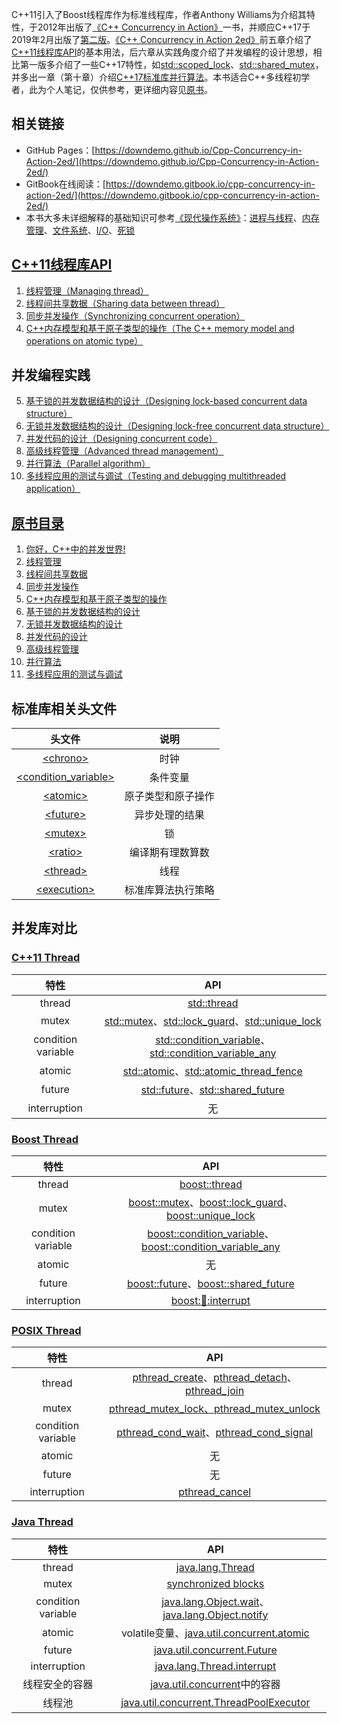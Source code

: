 C++11引入了Boost线程库作为标准线程库，作者Anthony Williams为介绍其特性，于2012年出版了[《C++ Concurrency in Action》](https://book.douban.com/subject/4130141/)一书，并顺应C++17于2019年2月出版了[第二版](https://book.douban.com/subject/27036085/)。[《C++ Concurrency in Action 2ed》](https://learning.oreilly.com/library/view/c-concurrency-in/9781617294693/)前五章介绍了[C++11线程库API](https://en.cppreference.com/w/cpp/thread)的基本用法，后六章从实践角度介绍了并发编程的设计思想，相比第一版多介绍了一些C++17特性，如[std::scoped_lock](https://en.cppreference.com/w/cpp/thread/scoped_lock)、[std::shared_mutex](https://en.cppreference.com/w/cpp/thread/shared_mutex)，并多出一章（第十章）介绍[C++17标准库并行算法](https://en.cppreference.com/w/cpp/header/execution)。本书适合C++多线程初学者，此为个人笔记，仅供参考，更详细内容见[原书](https://learning.oreilly.com/library/view/c-concurrency-in/9781617294693/)。

## 相关链接
* GitHub Pages：[https://downdemo.github.io/Cpp-Concurrency-in-Action-2ed/](https://downdemo.github.io/Cpp-Concurrency-in-Action-2ed/)
* GitBook在线阅读：[https://downdemo.gitbook.io/cpp-concurrency-in-action-2ed/](https://downdemo.gitbook.io/cpp-concurrency-in-action-2ed/)
* 本书大多未详细解释的基础知识可参考[《现代操作系统》](https://book.douban.com/subject/27096665/)：[进程与线程](https://github.com/downdemo/Cpp-Concurrency-in-Action-2ed/blob/master/reference/%E8%BF%9B%E7%A8%8B%E4%B8%8E%E7%BA%BF%E7%A8%8B.md)、[内存管理](https://github.com/downdemo/Cpp-Concurrency-in-Action-2ed/blob/master/reference/%E5%86%85%E5%AD%98%E7%AE%A1%E7%90%86.md)、[文件系统](https://github.com/downdemo/Cpp-Concurrency-in-Action-2ed/blob/master/reference/%E6%96%87%E4%BB%B6%E7%B3%BB%E7%BB%9F.md)、[I/O](https://github.com/downdemo/Cpp-Concurrency-in-Action-2ed/blob/master/reference/IO.md)、[死锁](https://github.com/downdemo/Cpp-Concurrency-in-Action-2ed/blob/master/reference/%E6%AD%BB%E9%94%81.md)

## [C++11线程库API](https://en.cppreference.com/w/cpp/thread)

1. [线程管理（Managing thread）](https://github.com/downdemo/Cpp-Concurrency-in-Action-2ed/tree/master/content/01%20%E7%BA%BF%E7%A8%8B%E7%AE%A1%E7%90%86.md)
2. [线程间共享数据（Sharing data between thread）](https://github.com/downdemo/Cpp-Concurrency-in-Action-2ed/tree/master/content/02%20%E7%BA%BF%E7%A8%8B%E9%97%B4%E5%85%B1%E4%BA%AB%E6%95%B0%E6%8D%AE.md)
3. [同步并发操作（Synchronizing concurrent operation）](https://github.com/downdemo/Cpp-Concurrency-in-Action-2ed/tree/master/content/03%20%E5%90%8C%E6%AD%A5%E5%B9%B6%E5%8F%91%E6%93%8D%E4%BD%9C.md)
4. [C++内存模型和基于原子类型的操作（The C++ memory model and operations on atomic type）](https://github.com/downdemo/Cpp-Concurrency-in-Action-2ed/tree/master/content/04%20C%2B%2B%E5%86%85%E5%AD%98%E6%A8%A1%E5%9E%8B%E5%92%8C%E5%9F%BA%E4%BA%8E%E5%8E%9F%E5%AD%90%E7%B1%BB%E5%9E%8B%E7%9A%84%E6%93%8D%E4%BD%9C.md)

## 并发编程实践

5. [基于锁的并发数据结构的设计（Designing lock-based concurrent data structure）](https://github.com/downdemo/Cpp-Concurrency-in-Action-2ed/tree/master/content/05%20%E5%9F%BA%E4%BA%8E%E9%94%81%E7%9A%84%E5%B9%B6%E5%8F%91%E6%95%B0%E6%8D%AE%E7%BB%93%E6%9E%84%E7%9A%84%E8%AE%BE%E8%AE%A1.md)
6. [无锁并发数据结构的设计（Designing lock-free concurrent data structure）](https://github.com/downdemo/Cpp-Concurrency-in-Action-2ed/tree/master/content/06%20%E6%97%A0%E9%94%81%E5%B9%B6%E5%8F%91%E6%95%B0%E6%8D%AE%E7%BB%93%E6%9E%84%E7%9A%84%E8%AE%BE%E8%AE%A1.md)
7. [并发代码的设计（Designing concurrent code）](https://github.com/downdemo/Cpp-Concurrency-in-Action-2ed/tree/master/content/07%20%E5%B9%B6%E5%8F%91%E4%BB%A3%E7%A0%81%E7%9A%84%E8%AE%BE%E8%AE%A1.md)
8. [高级线程管理（Advanced thread management）](https://github.com/downdemo/Cpp-Concurrency-in-Action-2ed/tree/master/content/08%20%E9%AB%98%E7%BA%A7%E7%BA%BF%E7%A8%8B%E7%AE%A1%E7%90%86.md)
9. [并行算法（Parallel algorithm）](https://github.com/downdemo/Cpp-Concurrency-in-Action-2ed/tree/master/content/09%20%E5%B9%B6%E8%A1%8C%E7%AE%97%E6%B3%95.md)
10. [多线程应用的测试与调试（Testing and debugging multithreaded application）](https://github.com/downdemo/Cpp-Concurrency-in-Action-2ed/tree/master/content/10%20%E5%A4%9A%E7%BA%BF%E7%A8%8B%E5%BA%94%E7%94%A8%E7%9A%84%E6%B5%8B%E8%AF%95%E4%B8%8E%E8%B0%83%E8%AF%95.md)

## [原书目录](https://learning.oreilly.com/library/view/c-concurrency-in/9781617294693/)

1. [你好，C++中的并发世界!](https://learning.oreilly.com/library/view/c-concurrency-in/9781617294693/kindle_split_011.html)
2. [线程管理](https://learning.oreilly.com/library/view/c-concurrency-in/9781617294693/kindle_split_012.html)
3. [线程间共享数据](https://learning.oreilly.com/library/view/c-concurrency-in/9781617294693/kindle_split_013.html)
4. [同步并发操作](https://learning.oreilly.com/library/view/c-concurrency-in/9781617294693/kindle_split_014.html)
5. [C++内存模型和基于原子类型的操作](https://learning.oreilly.com/library/view/c-concurrency-in/9781617294693/kindle_split_015.html)
6. [基于锁的并发数据结构的设计](https://learning.oreilly.com/library/view/c-concurrency-in/9781617294693/kindle_split_016.html)
7. [无锁并发数据结构的设计](https://learning.oreilly.com/library/view/c-concurrency-in/9781617294693/kindle_split_017.html)
8. [并发代码的设计](https://learning.oreilly.com/library/view/c-concurrency-in/9781617294693/kindle_split_018.html)
9. [高级线程管理](https://learning.oreilly.com/library/view/c-concurrency-in/9781617294693/kindle_split_019.html)
10. [并行算法](https://learning.oreilly.com/library/view/c-concurrency-in/9781617294693/kindle_split_020.html)
11. [多线程应用的测试与调试](https://learning.oreilly.com/library/view/c-concurrency-in/9781617294693/kindle_split_021.html)

## 标准库相关头文件

|头文件|说明|
|:-:|:-:|
|[\<chrono\>](https://en.cppreference.com/w/cpp/header/chrono)|时钟|
|[\<condition_variable\>](https://en.cppreference.com/w/cpp/header/condition_variable)|条件变量|
|[\<atomic\>](https://en.cppreference.com/w/cpp/header/atomic)|原子类型和原子操作|
|[\<future\>](https://en.cppreference.com/w/cpp/header/future)|异步处理的结果|
|[\<mutex\>](https://en.cppreference.com/w/cpp/header/mutex)|锁|
|[\<ratio\>](https://en.cppreference.com/w/cpp/header/ratio)|编译期有理数算数|
|[\<thread\>](https://en.cppreference.com/w/cpp/header/thread)|线程|
[\<execution\>](https://en.cppreference.com/w/cpp/header/execution)|标准库算法执行策略|

## 并发库对比

### [C++11 Thread](https://en.cppreference.com/w/cpp/thread)

|特性|API|
|:-:|:-:|
|thread|[std::thread](https://en.cppreference.com/w/cpp/thread/thread)|
|mutex|[std::mutex](https://en.cppreference.com/w/cpp/thread/mutex)、[std::lock_guard](https://en.cppreference.com/w/cpp/thread/lock_guard)、[std::unique_lock](https://en.cppreference.com/w/cpp/thread/unique_lock)|
|condition variable|[std::condition_variable](https://en.cppreference.com/w/cpp/thread/condition_variable)、[std::condition_variable_any](https://en.cppreference.com/w/cpp/thread/condition_variable_any)|
|atomic|[std::atomic](https://en.cppreference.com/w/cpp/atomic/atomic)、[std::atomic_thread_fence](https://en.cppreference.com/w/cpp/atomic/atomic_thread_fence)|
|future|[std::future](https://en.cppreference.com/w/cpp/thread/future)、[std::shared_future](https://en.cppreference.com/w/cpp/thread/shared_future)|
|interruption|无|

### [Boost Thread](https://www.boost.org/doc/libs/1_71_0/doc/html/thread.html)

|特性|API|
|:-:|:-:|
|thread|[boost::thread](https://www.boost.org/doc/libs/1_71_0/doc/html/thread/thread_management.html#thread.thread_management.thread)|
|mutex|[boost::mutex](https://www.boost.org/doc/libs/1_71_0/doc/html/thread/synchronization.html#thread.synchronization.mutex_types.mutex)、[boost::lock_guard](https://www.boost.org/doc/libs/1_71_0/doc/html/thread/synchronization.html#thread.synchronization.lock_guard.lock_guard)、[boost::unique_lock](https://www.boost.org/doc/libs/1_71_0/doc/html/thread/synchronization.html#thread.synchronization.locks.unique_lock)|
|condition variable|[boost::condition_variable](https://www.boost.org/doc/libs/1_71_0/doc/html/thread/synchronization.html#thread.synchronization.condvar_ref.condition_variable)、[boost::condition_variable_any](https://www.boost.org/doc/libs/1_71_0/doc/html/thread/synchronization.html#thread.synchronization.condvar_ref.condition_variable_any)|
|atomic|无|
|future|[boost::future](https://www.boost.org/doc/libs/1_71_0/doc/html/thread/synchronization.html#thread.synchronization.futures.reference.unique_future)、[boost::shared_future](https://www.boost.org/doc/libs/1_71_0/doc/html/thread/synchronization.html#thread.synchronization.futures.reference.shared_future)|
|interruption|[boost::thread::interrupt](https://www.boost.org/doc/libs/1_71_0/doc/html/thread/thread_management.html#thread.thread_management.thread.interrupt)|

### [POSIX Thread](http://pubs.opengroup.org/onlinepubs/9699919799/basedefs/pthread.h.html)

|特性|API|
|:-:|:-:|
|thread|[pthread_create](http://pubs.opengroup.org/onlinepubs/9699919799/functions/pthread_create.html)、[pthread_detach](http://pubs.opengroup.org/onlinepubs/9699919799/functions/pthread_detach.html#)、[pthread_join](http://pubs.opengroup.org/onlinepubs/9699919799/functions/pthread_join.html#)|
|mutex|[pthread_mutex_lock、pthread_mutex_unlock](http://pubs.opengroup.org/onlinepubs/9699919799/functions/pthread_mutex_lock.html)|
|condition variable|[pthread_cond_wait](http://pubs.opengroup.org/onlinepubs/9699919799/functions/pthread_cond_wait.html)、[pthread_cond_signal](https://pubs.opengroup.org/onlinepubs/9699919799/functions/pthread_cond_signal.html)|
|atomic|无|
|future|无|
|interruption|[pthread_cancel](http://pubs.opengroup.org/onlinepubs/9699919799/functions/pthread_cancel.html)|

### [Java Thread](https://docs.oracle.com/en/java/javase/13/docs/api/java.base/java/lang/Thread.html)

|特性|API|
|:-:|:-:|
|thread|[java.lang.Thread](https://docs.oracle.com/en/java/javase/13/docs/api/java.base/java/lang/Thread.html)|
|mutex|[synchronized blocks](http://tutorials.jenkov.com/java-concurrency/synchronized.html)|
|condition variable|[java.lang.Object.wait](https://docs.oracle.com/en/java/javase/13/docs/api/java.base/java/lang/Object.html#wait())、[java.lang.Object.notify](https://docs.oracle.com/en/java/javase/13/docs/api/java.base/java/lang/Object.html#notify())|
|atomic|volatile变量、[java.util.concurrent.atomic](https://docs.oracle.com/en/java/javase/13/docs/api/java.base/java/util/concurrent/atomic/package-summary.html)|
|future|[java.util.concurrent.Future](https://docs.oracle.com/en/java/javase/13/docs/api/java.base/java/util/concurrent/Future.html)|
|interruption|[java.lang.Thread.interrupt](https://docs.oracle.com/en/java/javase/13/docs/api/java.base/java/lang/Thread.html#interrupt())|
|线程安全的容器|[java.util.concurrent](https://docs.oracle.com/en/java/javase/13/docs/api/java.base/java/util/concurrent/package-summary.html)中的容器|
|线程池|[java.util.concurrent.ThreadPoolExecutor](https://docs.oracle.com/en/java/javase/13/docs/api/java.base/java/util/concurrent/ThreadPoolExecutor.html)|
